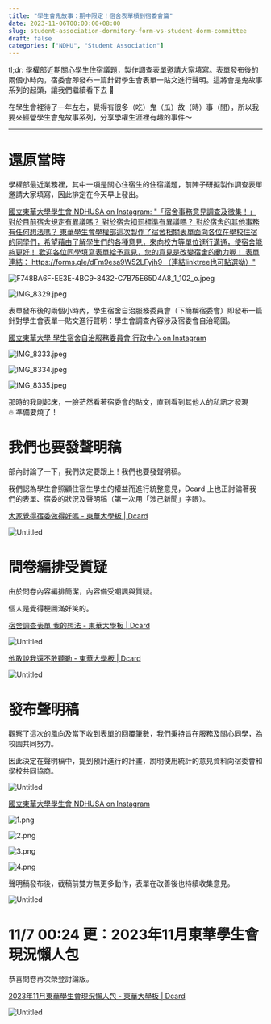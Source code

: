 ```yaml
---
title: "學生會鬼故事：期中限定！宿舍表單槓到宿委會篇"
date: 2023-11-06T00:00:00+08:00
slug: student-association-dormitory-form-vs-student-dorm-committee
draft: false
categories: ["NDHU", "Student Association"]
---
```


tl;dr: 學權部近期關心學生住宿議題，製作調查表單邀請大家填寫。表單發布後的兩個小時內，宿委會即發布一篇針對學生會表單一貼文進行聲明。這將會是鬼故事系列的起頭，讓我們繼續看下去 👀

<!--more-->

在學生會裡待了一年左右，覺得有很多（吃）鬼（瓜）故（時）事（間），所以我要來經營學生會鬼故事系列，分享學權生涯裡有趣的事件～

---

# 還原當時

學權部最近業務裡，其中一項是關心住宿生的住宿議題，前陣子研擬製作調查表單邀請大家填寫，因此排定在今天早上發出。

[國立東華大學學生會 NDHUSA on Instagram: "「宿舍事務意見調查及徵集！」  對於目前宿舍規定有異議嗎？ 對於宿舍扣罰標準有異議嗎？ 對於宿舍的其他事務有任何想法嗎？  東華學生會學權部這次製作了宿舍相關表單面向各位在學校住宿的同學們，希望藉由了解學生們的各種意見，來向校方等單位進行溝通，使宿舍能夠更好！  歡迎各位同學填寫表單給予意見，您的意見是改變宿舍的動力喔！  表單連結： https://forms.gle/dFm9esa9W52LFyjh9 （連結linktree也可點選呦）"](https://www.instagram.com/p/CzSXy-eBzOf/)

![F748BA6F-EE3E-4BC9-8432-C7B75E65D4A8_1_102_o.jpeg](../images/student-association-dormitory-form-vs-student-dorm-committee/F748BA6F-EE3E-4BC9-8432-C7B75E65D4A8_1_102_o.jpeg)

![IMG_8329.jpeg](../images/student-association-dormitory-form-vs-student-dorm-committee/IMG_8329.jpeg)

表單發布後的兩個小時內，學生宿舍自治服務委員會（下簡稱宿委會）即發布一篇針對學生會表單一貼文進行聲明：學生會調查內容涉及宿委會自治範圍。

[國立東華大學 學生宿舍自治服務委員會 行政中心 on Instagram](https://www.instagram.com/p/CzShAoLymXx/)

![IMG_8333.jpeg](../images/student-association-dormitory-form-vs-student-dorm-committee/IMG_8333.jpeg)

![IMG_8334.jpeg](../images/student-association-dormitory-form-vs-student-dorm-committee/IMG_8334.jpeg)

![IMG_8335.jpeg](../images/student-association-dormitory-form-vs-student-dorm-committee/IMG_8335.jpeg)

那時的我剛起床，一臉茫然看著宿委會的貼文，直到看到其他人的私訊才發現 🔥 準備要燒了！

# 我們也要發聲明稿

部內討論了一下，我們決定要跟上！我們也要發聲明稿。

我們認為學生會照顧住宿生學生的權益而進行統整意見，Dcard 上也正討論著我們的表單、宿委的狀況及聲明稿（第一次用「涉己新聞」字眼）。

[大家覺得宿委做得好嗎 - 東華大學板 | Dcard](https://www.dcard.tw/f/ndhu/p/253785016)

![Untitled](../images/student-association-dormitory-form-vs-student-dorm-committee/Untitled.png)

# 問卷編排受質疑

由於問卷內容編排簡潔，內容備受嘲諷與質疑。

個人是覺得梗圖滿好笑的。

[宿舍調查表單 我的想法 - 東華大學板 | Dcard](https://www.dcard.tw/f/ndhu/p/253786187)

![Untitled](../images/student-association-dormitory-form-vs-student-dorm-committee/Untitled%201.png)

[他敢說我還不敢聽勒 - 東華大學板 | Dcard](https://www.dcard.tw/f/ndhu/p/253786930)

![Untitled](../images/student-association-dormitory-form-vs-student-dorm-committee/Untitled%202.png)

# 發布聲明稿

觀察了這次的風向及當下收到表單的回覆筆數，我們秉持旨在服務及關心同學，為校園共同努力。

因此決定在聲明稿中，提到預計進行的計畫，說明使用統計的意見資料向宿委會和學校共同協商。

![Untitled](../images/student-association-dormitory-form-vs-student-dorm-committee/Untitled%203.png)

[國立東華大學學生會 NDHUSA on Instagram](https://www.instagram.com/p/CzTVnfVNb_P/)

![1.png](../images/student-association-dormitory-form-vs-student-dorm-committee/1.png)

![2.png](../images/student-association-dormitory-form-vs-student-dorm-committee/2.png)

![3.png](../images/student-association-dormitory-form-vs-student-dorm-committee/3.png)

![4.png](../images/student-association-dormitory-form-vs-student-dorm-committee/4.png)

聲明稿發布後，截稿前雙方無更多動作，表單在改善後也持續收集意見。

![Untitled](../images/student-association-dormitory-form-vs-student-dorm-committee/Untitled%204.png)

# 11/7 00:24 更：**2023年11月東華學生會現況懶人包**

恭喜問卷再次榮登討論版。

[2023年11月東華學生會現況懶人包 - 東華大學板 | Dcard](https://www.dcard.tw/f/ndhu/p/253791981)

![Untitled](../images/student-association-dormitory-form-vs-student-dorm-committee/Untitled%205.png)